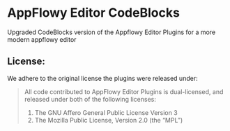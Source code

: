 
# AppFlowy Editor CodeBlocks

Upgraded CodeBlocks version of the Appflowy Editor Plugins for a more modern appflowy editor

## License:
We adhere to the original license the plugins were released under:

> All code contributed to AppFlowy Editor Plugins is dual-licensed, and released under both of the following licenses:
> 1. The GNU Affero General Public License Version 3
> 2. The Mozilla Public License, Version 2.0 (the “MPL”)
